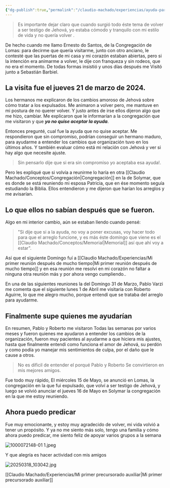 ```yaml
---
{"dg-publish":true,"permalink":"/claudio-machado/experiencias/ayuda-para-ser-readmitido/","tags":["restablecido","readmitido"]}
---
```


>Es importante dejar claro que cuando surgió todo éste tema de volver a ser testigo de Jehová, yo estaba cómodo y tranquilo con mi estilo de vida y no quería volver .

De hecho cuando me llamo Ernesto do Santos, de la Congregación de Lomas: para decirme que quería visitarme, junto con otro anciano, le contesté que las puertas de mi casa y mi corazón estaban abiertas, pero si la intención era animarme a volver, le dije con franqueza y sin rodeos, que no era el momento. De todas formas insistió y unos días después me Visitó junto a Sebastián Barbiel.

## La visita fue el jueves 21 de marzo de 2024.

Los hermanos me explicaron de los cambios amoroso de Jehová sobre  cómo tratar a los expulsados. Me animaron a volver pero, me mantuve en mi postura de no querer volver.
Y justo antes de irse ellos dijeron algo que me hizo, cambiar. Me explicaron que le informarían a la congregación que me visitaron y que ***yo no quise aceptar la ayuda***. 

Entonces pregunté, cual fue la ayuda que no quise aceptar. Me respondieron que sin compromiso, podrían conseguir un hermano maduro, para ayudarme a entender los cambios que organización tuvo en los últimos años. Y también evaluar cómo está mi relación con Jehová y ver si hay algo que necesite ajuste.

>Sin pensarlo dije que si era sin compromiso yo aceptaba esa ayuda!. 

Pero les expliqué que si volvía a reunirme lo haría en otra [[Claudio Machado/Conceptos/Congregación\|Congregación]] en la de Solymar, que es donde se está reuniendo mi esposa Patricia, que en ése momento seguía estudiando la Biblia. Ellos entendieron y me dijeron que harían los arreglos y me avisarían.

## Lo que ellos no sabían después que se fueron.

Algo en mi interior cambio, aún se estaban llendo cuando pensé: 

>"Si dije que si a la ayuda, no voy a poner excusas, voy hacer todo para que el arreglo funcione, y es más éste domingo que viene es el [[Claudio Machado/Conceptos/Memorial\|Memorial]] así que ahí voy a estar".

Así que el siguiente Domingo fuí a [[Claudio Machado/Experiencias/Mi primer reunión después de mucho tiempo\|Mi primer reunión después de mucho tiempo]] y en esa reunión me resolvi en mi corazón no faltar a ninguna otra reunión más y por ahora vengo cumpliendo..

En una de las siguientes reuniones la del Domingo 31 de Marzo, Pablo Varzi me comenta que el siguiente lunes 1 de Abril me visitaría con Roberto Aguirre, lo que me alegro mucho, porque entendí que se trataba del arreglo para ayudarme.


## Finalmente supe quienes me ayudarían 

En resumen, Pablo y Roberto me visitaron Todas las semanas por varios meses y fueron quienes me ayudaron a entender los cambios de la organización, fueron muy pacientes al ayudarme a que hiciera mis ajustes, hasta que finalmente entendi como funciona el amor de Jehová, su perdón y como podía yo manejar mis sentimientos de culpa, por el daño que le cause a otros.

>No es díficil de entender el porqué Pablo y Roberto Se convirtieron en mis mejores amigos.

Fue todo muy rápido, El miércoles 15 de Mayo, se anunció en Lomas, la congregación en la que fui expulsado, que volví a ser testigo de Jehová, y luego se volvió anunciar el jueves 16 de Mayo en Solymar la congregación en la que me estoy reuniendo.

## Ahora puedo predicar 

Fue muy emocionante, y estoy muy agradecido de volver, mi vida volvió a tener un propósito. Y ya no me siento más solo, tengo una familia y cómo ahora puedo predicar, me siento feliz de apoyar varios grupos a la semana 

![1000072148-01 1.jpeg](/img/user/Personal/Im%C3%A1genes/1000072148-01%201.jpeg) 

Y que alegría es hacer actividad con mis amigos 

![20250318_103042.jpg](/img/user/Personal/Im%C3%A1genes/20250318_103042.jpg)

[[Claudio Machado/Experiencias/Mi primer precursorado auxiliar\|Mi primer precursorado auxiliar]]


 
